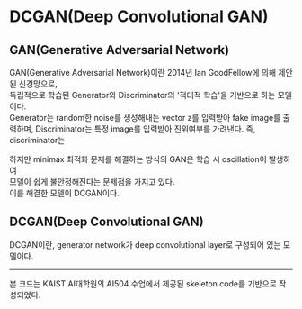# DCGAN(Deep Convolutional GAN)
## GAN(Generative Adversarial Network)
GAN(Generative Adversarial Network)이란 2014년 Ian GoodFellow에 의해 제안된 신경망으로,   
독립적으로 학습된 Generator와 Discriminator의 '적대적 학습'을 기반으로 하는 모델이다.   
Generator는 random한 noise를 생성해내는 vector z를 입력받아 fake image를 출력하며,
Discriminator는 특정 image를 입력받아 진위여부를 가려낸다.
즉, discriminator는 

하지만 minimax 최적화 문제를 해결하는 방식의 GAN은 학습 시 oscillation이 발생하여   
모델이 쉽게 불안정해진다는 문제점을 가지고 있다.   
이를 해결한 모델이 DCGAN이다.

## DCGAN(Deep Convolutional GAN)
DCGAN이란, generator network가 deep convolutional layer로 구성되어 있는 모델이다.

---
본 코드는 KAIST AI대학원의 AI504 수업에서 제공된 skeleton code를 기반으로 작성되었다.

